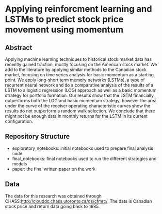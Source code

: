 # Applying reinforcment learning and LSTMs to predict stock price movement using momentum 

## Abstract

Applying machine learning techniques to historical stock market data has recently gained traction, mostly focusing on the American stock market. We add to the literature by applying similar methods to the Canadian stock market, focusing on time series analysis for basic momentum as a starting point. We apply long-short term memory networks (LSTMs), a type of recurrent neural network and do a comparative analysis of the results of a LSTM to a logistic regression (LOG) approach as well as a basic momentum strategy for portfolio formation. Our results show that the LSTM financially outperforms both the LOG and basic momentum strategy, however the area under the curve of the receiver operating characteristic curves show the results do not outperform a random walk selection. We conclude that there might not be enough data in monthly returns for the LSTM in its current configuration.

## Repository Structure

- exploratory_notebooks: initial notebooks used to prepare final analysis code
- final_notebooks: final notebooks used to run the different strategies and models
- paper: the final written paper on the work

## Data

The data for this research was obtained through CHASS:http://clouddc.chass.utoronto.ca/ds/cfmrc/. 
The data is Canadian stock price and return data going back to 1985.
